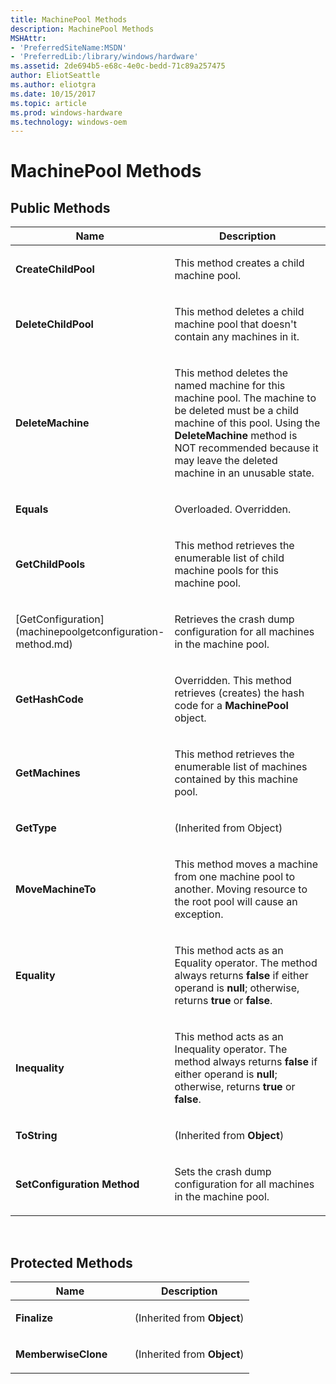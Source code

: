 ```yaml
---
title: MachinePool Methods
description: MachinePool Methods
MSHAttr:
- 'PreferredSiteName:MSDN'
- 'PreferredLib:/library/windows/hardware'
ms.assetid: 2de694b5-e68c-4e0c-bedd-71c89a257475
author: EliotSeattle
ms.author: eliotgra
ms.date: 10/15/2017
ms.topic: article
ms.prod: windows-hardware
ms.technology: windows-oem
---
```


# MachinePool Methods


## <span id="Public_Methods"></span><span id="public_methods"></span><span id="PUBLIC_METHODS"></span>Public Methods


<table>
<colgroup>
<col width="50%" />
<col width="50%" />
</colgroup>
<thead>
<tr class="header">
<th>Name</th>
<th>Description</th>
</tr>
</thead>
<tbody>
<tr class="odd">
<td><p><strong>CreateChildPool</strong></p></td>
<td><p>This method creates a child machine pool.</p></td>
</tr>
<tr class="even">
<td><p><strong>DeleteChildPool</strong></p></td>
<td><p>This method deletes a child machine pool that doesn't contain any machines in it.</p></td>
</tr>
<tr class="odd">
<td><p><strong>DeleteMachine</strong></p></td>
<td><p>This method deletes the named machine for this machine pool. The machine to be deleted must be a child machine of this pool. Using the <strong>DeleteMachine</strong> method is NOT recommended because it may leave the deleted machine in an unusable state.</p></td>
</tr>
<tr class="even">
<td><p><strong>Equals</strong></p></td>
<td><p>Overloaded. Overridden.</p></td>
</tr>
<tr class="odd">
<td><p><strong>GetChildPools</strong></p></td>
<td><p>This method retrieves the enumerable list of child machine pools for this machine pool.</p></td>
</tr>
<tr class="even">
<td><p>[GetConfiguration](machinepoolgetconfiguration-method.md)</p></td>
<td><p>Retrieves the crash dump configuration for all machines in the machine pool.</p></td>
</tr>
<tr class="odd">
<td><p><strong>GetHashCode</strong></p></td>
<td><p>Overridden. This method retrieves (creates) the hash code for a <strong>MachinePool</strong> object.</p></td>
</tr>
<tr class="even">
<td><p><strong>GetMachines</strong></p></td>
<td><p>This method retrieves the enumerable list of machines contained by this machine pool.</p></td>
</tr>
<tr class="odd">
<td><p><strong>GetType</strong></p></td>
<td><p>(Inherited from Object)</p></td>
</tr>
<tr class="even">
<td><p><strong>MoveMachineTo</strong></p></td>
<td><p>This method moves a machine from one machine pool to another. Moving resource to the root pool will cause an exception.</p></td>
</tr>
<tr class="odd">
<td><p><strong>Equality</strong></p></td>
<td><p>This method acts as an Equality operator. The method always returns <strong>false</strong> if either operand is <strong>null</strong>; otherwise, returns <strong>true</strong> or <strong>false</strong>.</p></td>
</tr>
<tr class="even">
<td><p><strong>Inequality</strong></p></td>
<td><p>This method acts as an Inequality operator. The method always returns <strong>false</strong> if either operand is <strong>null</strong>; otherwise, returns <strong>true</strong> or <strong>false</strong>.</p></td>
</tr>
<tr class="odd">
<td><p><strong>ToString</strong></p></td>
<td><p>(Inherited from <strong>Object</strong>)</p></td>
</tr>
<tr class="even">
<td><p><strong>SetConfiguration Method</strong></p></td>
<td><p>Sets the crash dump configuration for all machines in the machine pool.</p></td>
</tr>
</tbody>
</table>

 

## <span id="Protected_Methods"></span><span id="protected_methods"></span><span id="PROTECTED_METHODS"></span>Protected Methods


<table>
<colgroup>
<col width="50%" />
<col width="50%" />
</colgroup>
<thead>
<tr class="header">
<th>Name</th>
<th>Description</th>
</tr>
</thead>
<tbody>
<tr class="odd">
<td><p><strong>Finalize</strong></p></td>
<td><p>(Inherited from <strong>Object</strong>)</p></td>
</tr>
<tr class="even">
<td><p><strong>MemberwiseClone</strong></p></td>
<td><p>(Inherited from <strong>Object</strong>)</p></td>
</tr>
</tbody>
</table>

 

 

 






